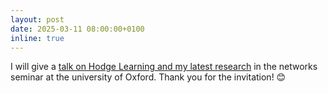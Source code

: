 ```yaml
---
layout: post
date: 2025-03-11 08:00:00+0100
inline: true
---
```


I will give a [talk on Hodge Learning and my latest research](https://www.maths.ox.ac.uk/node/70594) in the networks seminar at the university of Oxford. Thank you for the invitation! :blush: